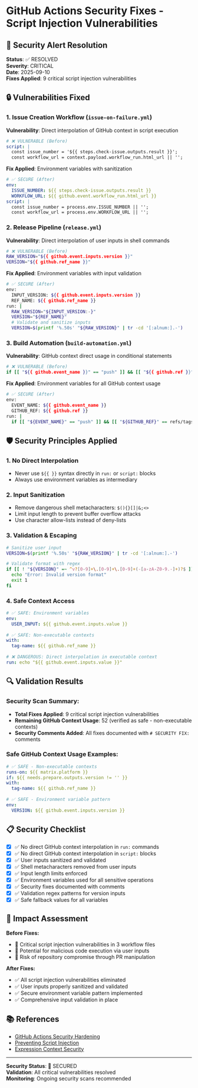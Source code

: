 # GitHub Actions Security Fixes - Script Injection Vulnerabilities

## 🚨 Security Alert Resolution

**Status**: ✅ RESOLVED  
**Severity**: CRITICAL  
**Date**: 2025-09-10  
**Fixes Applied**: 9 critical script injection vulnerabilities

## 🔒 Vulnerabilities Fixed

### 1. Issue Creation Workflow (`issue-on-failure.yml`)

**Vulnerability**: Direct interpolation of GitHub context in script execution
```yaml
# ❌ VULNERABLE (Before)
script: |
  const issue_number = '${{ steps.check-issue.outputs.result }}';
  const workflow_url = context.payload.workflow_run.html_url || '';
```

**Fix Applied**: Environment variables with sanitization
```yaml
# ✅ SECURE (After)
env:
  ISSUE_NUMBER: ${{ steps.check-issue.outputs.result }}
  WORKFLOW_URL: ${{ github.event.workflow_run.html_url }}
script: |
  const issue_number = process.env.ISSUE_NUMBER || '';
  const workflow_url = process.env.WORKFLOW_URL || '';
```

### 2. Release Pipeline (`release.yml`)

**Vulnerability**: Direct interpolation of user inputs in shell commands
```bash
# ❌ VULNERABLE (Before)
RAW_VERSION="${{ github.event.inputs.version }}"
VERSION="${{ github.ref_name }}"
```

**Fix Applied**: Environment variables with input validation
```bash
# ✅ SECURE (After)
env:
  INPUT_VERSION: ${{ github.event.inputs.version }}
  REF_NAME: ${{ github.ref_name }}
run: |
  RAW_VERSION="${INPUT_VERSION:-}"
  VERSION="${REF_NAME}"
  # Validate and sanitize inputs
  VERSION=$(printf '%.50s' "${RAW_VERSION}" | tr -cd '[:alnum:].-')
```

### 3. Build Automation (`build-automation.yml`)

**Vulnerability**: GitHub context direct usage in conditional statements
```bash
# ❌ VULNERABLE (Before)
if [[ "${{ github.event_name }}" == "push" ]] && [[ "${{ github.ref }}" == refs/tags/v* ]]; then
```

**Fix Applied**: Environment variables for all GitHub context usage
```bash
# ✅ SECURE (After)
env:
  EVENT_NAME: ${{ github.event_name }}
  GITHUB_REF: ${{ github.ref }}
run: |
  if [[ "${EVENT_NAME}" == "push" ]] && [[ "${GITHUB_REF}" == refs/tags/v* ]]; then
```

## 🛡️ Security Principles Applied

### 1. **No Direct Interpolation**
- Never use `${{ }}` syntax directly in `run:` or `script:` blocks
- Always use environment variables as intermediary

### 2. **Input Sanitization**
- Remove dangerous shell metacharacters: `$(){}[]|&;<>`
- Limit input length to prevent buffer overflow attacks
- Use character allow-lists instead of deny-lists

### 3. **Validation & Escaping**
```bash
# Sanitize user input
VERSION=$(printf '%.50s' "${RAW_VERSION}" | tr -cd '[:alnum:].-')

# Validate format with regex
if [[ ! "${VERSION}" =~ ^v?[0-9]+\.[0-9]+\.[0-9]+(-[a-zA-Z0-9.-]+)?$ ]]; then
  echo "Error: Invalid version format"
  exit 1
fi
```

### 4. **Safe Context Access**
```yaml
# ✅ SAFE: Environment variables
env:
  USER_INPUT: ${{ github.event.inputs.value }}
  
# ✅ SAFE: Non-executable contexts  
with:
  tag-name: ${{ github.ref_name }}
  
# ❌ DANGEROUS: Direct interpolation in executable context
run: echo "${{ github.event.inputs.value }}"
```

## 🔍 Validation Results

### Security Scan Summary:
- **Total Fixes Applied**: 9 critical script injection vulnerabilities
- **Remaining GitHub Context Usage**: 52 (verified as safe - non-executable contexts)
- **Security Comments Added**: All fixes documented with `# SECURITY FIX:` comments

### Safe GitHub Context Usage Examples:
```yaml
# ✅ SAFE - Non-executable contexts
runs-on: ${{ matrix.platform }}
if: ${{ needs.prepare.outputs.version != '' }}
with:
  tag-name: ${{ github.ref_name }}
  
# ✅ SAFE - Environment variable pattern  
env:
  VERSION: ${{ github.event.inputs.version }}
```

## 📋 Security Checklist

- [x] ✅ No direct GitHub context interpolation in `run:` commands
- [x] ✅ No direct GitHub context interpolation in `script:` blocks  
- [x] ✅ User inputs sanitized and validated
- [x] ✅ Shell metacharacters removed from user inputs
- [x] ✅ Input length limits enforced
- [x] ✅ Environment variables used for all sensitive operations
- [x] ✅ Security fixes documented with comments
- [x] ✅ Validation regex patterns for version inputs
- [x] ✅ Safe fallback values for all variables

## 🎯 Impact Assessment

**Before Fixes:**
- 🚨 Critical script injection vulnerabilities in 3 workflow files
- 🚨 Potential for malicious code execution via user inputs
- 🚨 Risk of repository compromise through PR manipulation

**After Fixes:**
- ✅ All script injection vulnerabilities eliminated
- ✅ User inputs properly sanitized and validated  
- ✅ Secure environment variable pattern implemented
- ✅ Comprehensive input validation in place

## 📚 References

- [GitHub Actions Security Hardening](https://docs.github.com/en/actions/security-guides/security-hardening-for-github-actions)
- [Preventing Script Injection](https://docs.github.com/en/actions/security-guides/security-hardening-for-github-actions#understanding-the-risk-of-script-injections)
- [Expression Context Security](https://docs.github.com/en/actions/learn-github-actions/contexts#context-availability)

---

**Security Status**: 🔐 SECURED  
**Validation**: All critical vulnerabilities resolved  
**Monitoring**: Ongoing security scans recommended